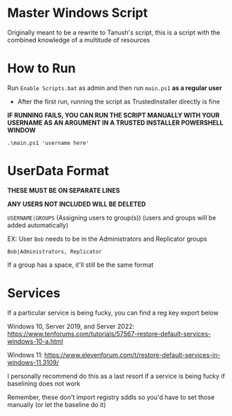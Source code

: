 # Master Windows Script

Originally meant to be a rewrite to Tanush's script, this is a script with the combined knowledge of a multitude of resources

# How to Run
Run ``Enable Scripts.bat`` as admin and then run ``main.ps1`` **as a regular user**
* After the first run, running the script as TrustedInstaller directly is fine

**IF RUNNING FAILS, YOU CAN RUN THE SCRIPT MANUALLY WITH YOUR USERNAME AS AN ARGUMENT IN A TRUSTED INSTALLER POWERSHELL WINDOW**

``.\main.ps1 'username here'``

# UserData Format
**THESE MUST BE ON SEPARATE LINES**

**ANY USERS NOT INCLUDED WILL BE DELETED**

``USERNAME|GROUPS`` (Assigning users to group(s)) (users and groups will be added automatically)

EX: User ``Bob`` needs to be in the Administrators and Replicator groups

``Bob|Administrators, Replicator``

If a group has a space, it'll still be the same format

# Services

If a particular service is being fucky, you can find a reg key export below

Windows 10, Server 2019, and Server 2022: https://www.tenforums.com/tutorials/57567-restore-default-services-windows-10-a.html

Windows 11: https://www.elevenforum.com/t/restore-default-services-in-windows-11.3109/

I personally recommend do this as a last resort if a service is being fucky if baselining does not work

Remember, these don't import registry sddls so you'd have to set those manually (or let the baseline do it)
